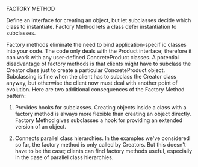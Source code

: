 FACTORY METHOD 


Define an interface for creating an object, but let subclasses decide which class to instantiate. Factory Method lets a class defer instantiation to subclasses. 

Factory methods eliminate the need to bind application-specif ic classes into your code. The code only deals with the Product interface; therefore it can work with any user-defined ConcreteProduct classes.
A potential disadvantage of factory methods is that clients might have to subclass the Creator class just to create a particular ConcreteProduct object. Subclassing is fine when the client has to subclass the Creator class anyway, but otherwise the client now must deal with another point of evolution.
Here are two additional consequences of the Factory Method pattern:
1. Provides hooks for subclasses. Creating objects inside a class with a factory method is always more flexible than creating an object directly. Factory Method gives subclasses a hook for providing an extended version of an object.


2. Connects parallel class hierarchies. In the examples we've considered so far, the factory method is only called by Creators. But this doesn't have to be the case; clients can find factory methods useful, especially in the case of parallel class hierarchies.